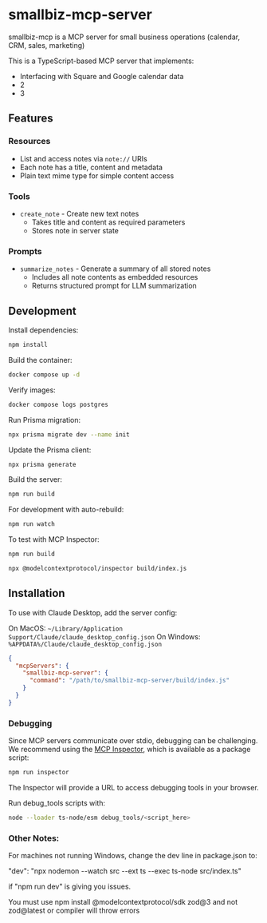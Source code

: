 # smallbiz-mcp-server

smallbiz-mcp is a MCP server for small business operations (calendar, CRM, sales, marketing)

This is a TypeScript-based MCP server that implements:

- Interfacing with Square and Google calendar data
- 2
- 3

## Features

### Resources
- List and access notes via `note://` URIs
- Each note has a title, content and metadata
- Plain text mime type for simple content access

### Tools
- `create_note` - Create new text notes
  - Takes title and content as required parameters
  - Stores note in server state

### Prompts
- `summarize_notes` - Generate a summary of all stored notes
  - Includes all note contents as embedded resources
  - Returns structured prompt for LLM summarization

## Development

Install dependencies:
```bash
npm install
```

Build the container:
```bash
docker compose up -d
```

Verify images:
```bash
docker compose logs postgres
```

Run Prisma migration:
```bash
npx prisma migrate dev --name init
```

Update the Prisma client:
```bash
npx prisma generate
```

Build the server:
```bash
npm run build
```

For development with auto-rebuild:
```bash
npm run watch
```

To test with MCP Inspector:

```bash
npm run build
```

```bash
npx @modelcontextprotocol/inspector build/index.js
```

## Installation

To use with Claude Desktop, add the server config:

On MacOS: `~/Library/Application Support/Claude/claude_desktop_config.json`
On Windows: `%APPDATA%/Claude/claude_desktop_config.json`

```json
{
  "mcpServers": {
    "smallbiz-mcp-server": {
      "command": "/path/to/smallbiz-mcp-server/build/index.js"
    }
  }
}
```

### Debugging

Since MCP servers communicate over stdio, debugging can be challenging. We recommend using the [MCP Inspector](https://github.com/modelcontextprotocol/inspector), which is available as a package script:

```bash
npm run inspector
```

The Inspector will provide a URL to access debugging tools in your browser.

Run debug_tools scripts with:
```bash
node --loader ts-node/esm debug_tools/<script_here>
```


### Other Notes:

For machines not running Windows, change the dev line in package.json to:

"dev": "npx nodemon --watch src --ext ts --exec ts-node src/index.ts"

if "npm run dev" is giving you issues.

You must use npm install @modelcontextprotocol/sdk zod@3 and not zod@latest or compiler will throw errors